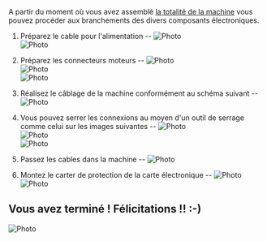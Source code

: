 A partir du moment où vous avez assemblé [la totalité de la machine](Montage-axe-Y.md) vous pouvez procéder aux branchements des divers composants électroniques.  

1) Préparez le cable pour l'alimentation
--
![Photo](img_electronic/1a.jpg)  
![Photo](img_electronic/1b.jpg)  


2) Préparez les connecteurs moteurs
--
![Photo](img_electronic/2a.jpg)  
![Photo](img_electronic/2b.jpg)  
![Photo](img_electronic/2c.jpg)  


3) Réalisez le câblage de la machine conformément au schéma suivant
--
![Photo](img_electronic/4.jpg)  


4) Vous pouvez serrer les connexions au moyen d'un outil de serrage comme celui sur les images suivantes
--
![Photo](img_electronic/3a.jpg)  
![Photo](img_electronic/3b.jpg)  
![Photo](img_electronic/3c.jpg)  


5) Passez les cables dans la machine
--
![Photo](img_electronic/5.jpg)  


6) Montez le carter de protection de la carte électronique
--
![Photo](img_electronic/6a.jpg)  
![Photo](img_electronic/6b.jpg)  


Vous avez terminé ! Félicitations !! :-)
--
![Photo](img_all/CycloneV2.jpg)  


